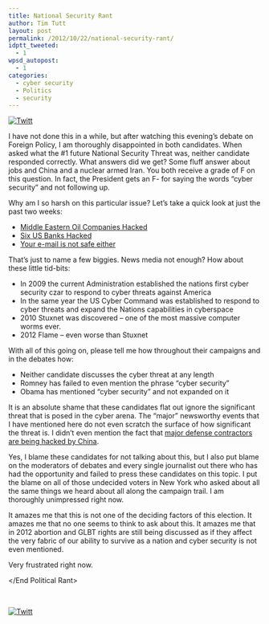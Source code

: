 ```yaml
---
title: National Security Rant
author: Tim Tutt
layout: post
permalink: /2012/10/22/national-security-rant/
idptt_tweeted:
  - 1
wpsd_autopost:
  - 1
categories:
  - cyber security
  - Politics
  - security
---
```

<div class="twttr_button">
  <a href="http://twitter.com/share?url=http://www.timtutt.com/2012/10/22/national-security-rant/&text=National+Security+Rant" target="_blank" title="Click here if you like this article."> <img src="http://www.timtutt.com/wp-content/plugins/twitter-plugin/images/twitt.gif" alt="Twitt" /> </a>
</div>

<Begin Political Rant>

I have not done this in a while, but after watching this evening&#8217;s debate on Foreign Policy, I am thoroughly disappointed in both candidates. When asked what the #1 future National Security Threat was, neither candidate responded correctly. What answers did we get? Some fluff answer about jobs and China and a nuclear armed Iran. You both receive a grade of F on this question. In fact, the President gets an F- for saying the words &#8220;cyber security&#8221; and not following up.

Why am I so harsh on this particular issue? Let&#8217;s take a quick look at just the past two weeks:

  * [Middle Eastern Oil Companies Hacked][1]
  * [Six US Banks Hacked][2]
  * [Your e-mail is not safe either][3]

That&#8217;s just to name a few biggies. News media not enough? How about these little tid-bits:

  * In 2009 the current Administration established the nations first cyber security czar to respond to cyber threats against America
  * In the same year the US Cyber Command was established to respond to cyber threats and expand the Nations capabilities in cyberspace
  * 2010 Stuxnet was discovered &#8211; one of the most massive computer worms ever.
  * 2012 Flame &#8211; even worse than Stuxnet

With all of this going on, please tell me how throughout their campaigns and in the debates how:

  * Neither candidate discusses the cyber threat at any length
  * Romney has failed to even mention the phrase &#8220;cyber security&#8221;
  * Obama has mentioned &#8220;cyber security&#8221; and not expanded on it

It is an absolute shame that these candidates flat out ignore the significant threat that is posed in the cyber arena. The &#8220;major&#8221; newsworthy events that I have mentioned here do not even scratch the surface of how significant the threat is. I didn&#8217;t even mention the fact that [major defense contractors are being hacked by China][4].

Yes, I blame these candidates for not talking about this, but I also put blame on the moderators of debates and every single journalist out there who has had the opportunity and failed to press these candidates on this topic. I put the blame on all of those undecided voters in New York who asked about all the same things we heard about all along the campaign trail. I am thoroughly unimpressed right now.

It amazes me that this is not one of the deciding factors of this election. It amazes me that no one seems to think to ask about this. It amazes me that in 2012 abortion and GLBT rights are still being discussed as if they affect the very fabric of our ability to survive as a nation and cyber security is not even mentioned.

Very frustrated right now.

</End Political Rant>

&nbsp;

<div class="twttr_button">
  <a href="http://twitter.com/share?url=http://www.timtutt.com/2012/10/22/national-security-rant/&text=National+Security+Rant" target="_blank" title="Click here if you like this article."> <img src="http://www.timtutt.com/wp-content/plugins/twitter-plugin/images/twitt.gif" alt="Twitt" /> </a>
</div>

 [1]: http://timesofindia.indiatimes.com/tech/enterprise-it/security/Massive-cyber-attacks-target-Middle-East-oil-companies/articleshow/16911900.cms
 [2]: http://www.cnn.com/2012/10/07/opinion/greene-cyber-real/index.html
 [3]: http://www.datamation.com/news/google-warns-some-gmail-users-about-state-sponsored-cyberattacks.html
 [4]: http://www.terminalx.org/2012/03/security-experts-say-china-hacked.html